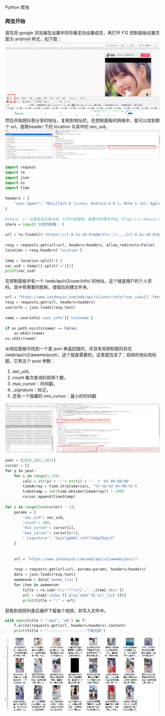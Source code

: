 Python 爬虫
<a name="YuTsn"></a>
### 爬虫开始
首先将 google 浏览器在设置中将将重定向设置成否，再打开 F12 控制面板设置页面为 android 样式，如下图：<br />![](./img/1640565119533-93feca16-6025-4f0d-9cb6-1c15483418f7.webp)<br />然后开始把抖音分享的地址，复制到地址栏。在控制面板的网络中，就可以找到那个 url，提取header 下的 location 与其中的 sec_uid。<br />![](./img/1640565119500-9f8c2b64-010d-4b93-bae5-7e56738e9ca0.webp)
```python
import request
import re
import json
import os
import time

headers = {
    "user-agent": "Mozilla/5.0 (Linux; Android 6.0.1; Moto G (4)) AppleWebKit/537.36 (KHTML, like Gecko) Chrome/96.0.4664.110 Mobile Safari/537.36"
}

#share  = '长按复制此条消息，打开抖音搜索，查看TA的更多作品。https://v.douyin.com/Rwauvh4/'
share = input('分享的链接：')

url = re.findall('(https?://[-A-Za-z0-9+&@#/%?=~_|!:,.;]+[-A-Za-z0-9+&@#/%=~_|]+)', share)[0]

resp = requests.get(url=url, headers=headers, allow_redirects=False)
location = resp.headers['location']

temp = location.split('&')
sec_uid = temp[4].split('=')[1]
print(sec_uid)
```
在控制面板中有一个 /web/api/v2/user/info/ 的地址，这个就是用户的个人资料。其中有需要的昵称，提取后创建文件夹。
```python
url = "https://www.iesdouyin.com/web/api/v2/user/info/?sec_uid={}".format(sec_uid)
resp = requests.get(url, headers=headers)
userinfo = json.loads(resp.text)

name = userinfo['user_info']['nickname']

if os.path.exists(name) == False:
    os.mkdir(name)
os.chdir(name)
```
从响应面板中找到一个是 json 串返回值的，并且有视频标题的存在 /web/api/v2/aweme/post/，这个就是需要的。这里面包含了：视频的地址和标题。它有五个 post 参数：

1. sec_uid，
2. count 每次查询的视频个数，
3. max_cursor：时间戳，
4. _signature：标记，
5. 还有一个隐藏的 min_cursor：最小的时间戳

![](./img/1640565119281-05263002-e3d3-4362-9197-e0148e941dd2.webp)
```python
year = [2020,2021,2022]
cursor = []
for y in year:
    for i in range(1,13):
        calc = str(y) + '-'+ str(i) + '-' + '01 00:00:00'
        timeArray = time.strptime(calc, "%Y-%m-%d %H:%M:%S")
        timeStamp = int(time.mktime(timeArray)) * 1000
        cursor.append(timeStamp)

for i in range(len(cursor) - 1):
    params = {
        "sec_uid": sec_uid,
        "count": 200,
        "min_cursor": cursor[i],
        "max_cursor": cursor[i+1],
        "_signature": "Sq1xlgAAK2.rxFYl7oQq7EqtcY"
    }


    url = 'https://www.iesdouyin.com/web/api/v2/aweme/post/?'

    resp = requests.get(url=url, params=params, headers=headers)
    data = json.loads(resp.text)
    awemenum = data['aweme_list']
    for item in awemenum:
        title = re.sub('[\/:*?"<>|]','-',item['desc'])
        url = item['video']['play_addr']['url_list'][0]
        print(title + ":" + url)
```
获取到视频列表后循环下载每个视频，并写入文件中。
```python
with open(title + ".mp4", 'wb') as f:
    f.write(requests.get(url, headers=headers).content)
    print(title + "------------------下载完成")
```
![](./img/1640565119373-4a8b52b9-cfb4-41d7-8463-5d94c5df3204.webp)

 
